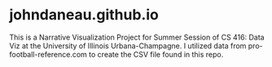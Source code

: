 # johndaneau.github.io

This is a Narrative Visualization Project for Summer Session of CS 416: Data Viz at the University of Illinois Urbana-Champagne. I utilized data from pro-football-reference.com to create the CSV file found in this repo.
